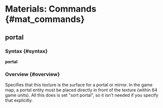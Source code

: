 # Materials: Commands {#mat_commands}
## portal
### Syntax {#syntax}

**portal**

### Overview {#overview}

Specifies that this texture is the surface for a portal or mirror. In
the game map, a portal entity must be placed directly in front of the
texture (within 64 game units). All this does is set "sort portal", so
it isn't needed if you specify that explicitly.